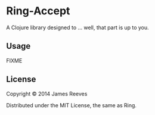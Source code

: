 # Ring-Accept

A Clojure library designed to ... well, that part is up to you.

## Usage

FIXME

## License

Copyright © 2014 James Reeves

Distributed under the MIT License, the same as Ring.
